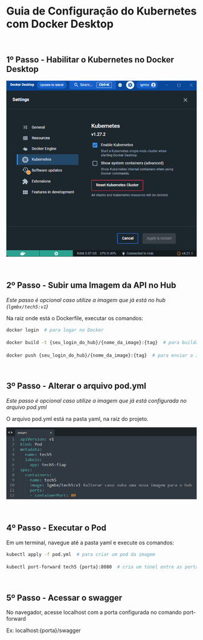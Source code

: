 # Guia de Configuração do Kubernetes com Docker Desktop

<br>

## 1º Passo - Habilitar o Kubernetes no Docker Desktop
![enable kubernetes](enable%20kubernetes.png)

<br>

## 2º Passo - Subir uma Imagem da API no Hub 

*Este passo é opcional caso utilize a imagem que já está no hub (`lgmbx/tech5:v1`)*

Na raiz onde está o Dockerfile, executar os comandos:

```sh
docker login  # para logar no Docker

docker build -t {seu_login_do_hub}/{nome_da_image}:{tag}  # para buildar a imagem

docker push {seu_login_do_hub}/{nome_da_image}:{tag}  # para enviar a imagem para o hub
```





<br>


## 3º Passo - Alterar o arquivo pod.yml

*Este passo é opcional caso utilize a imagem que já está configurada no arquivo pod.yml*

O arquivo pod.yml está na pasta yaml, na raiz do projeto.

![pod.yml](pod%20yml.png)


<br>

## 4º Passo - Executar o Pod

Em um terminal, navegue até a pasta yaml e execute os comandos:

```sh
kubectl apply -f pod.yml  # para criar um pod da imagem

kubectl port-forward tech5 {porta}:8080  # cria um túnel entre as portas e expõe para ser acessada
```


<br>


## 5º Passo - Acessar o swagger

No navegador, acesse localhost com a porta configurada no comando port-forward

Ex: localhost:{porta}/swagger